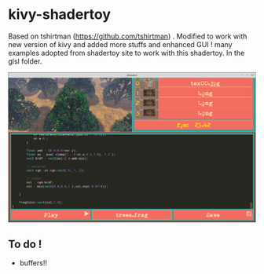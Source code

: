 # kivy-shadertoy

Based on tshirtman (https://github.com/tshirtman) . Modified to work with new version of kivy and added more stuffs and enhanced GUI ! 
many examples adopted from shadertoy site to work with this shadertoy. In the glsl folder.  
  
  ![Screenshot](img/shad.png)

  ## To do !
- buffers!!
